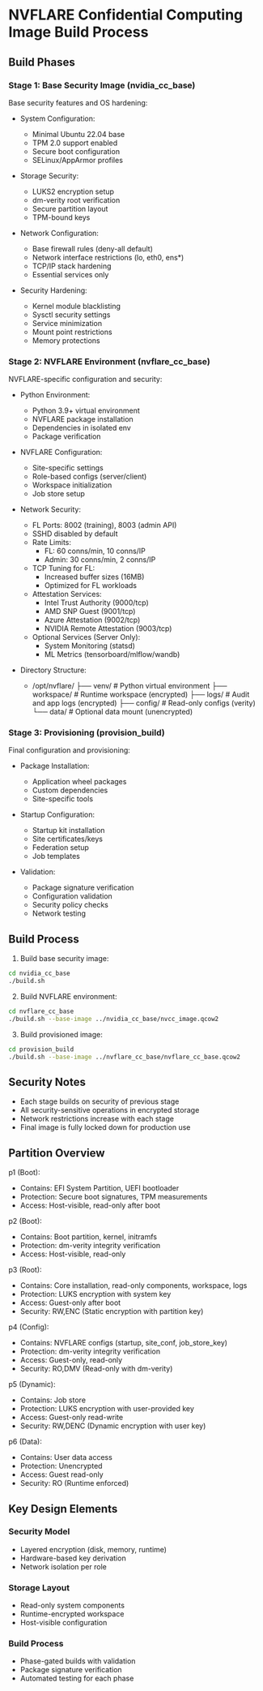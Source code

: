 # NVFLARE Confidential Computing Image Build Process

## Build Phases

### Stage 1: Base Security Image (nvidia_cc_base)

Base security features and OS hardening:

- System Configuration:
  - Minimal Ubuntu 22.04 base
  - TPM 2.0 support enabled
  - Secure boot configuration
  - SELinux/AppArmor profiles

- Storage Security:
  - LUKS2 encryption setup
  - dm-verity root verification
  - Secure partition layout
  - TPM-bound keys

- Network Configuration:
  - Base firewall rules (deny-all default)
  - Network interface restrictions (lo, eth0, ens*)
  - TCP/IP stack hardening
  - Essential services only

- Security Hardening:
  - Kernel module blacklisting
  - Sysctl security settings
  - Service minimization
  - Mount point restrictions
  - Memory protections

### Stage 2: NVFLARE Environment (nvflare_cc_base)

NVFLARE-specific configuration and security:

- Python Environment:
  - Python 3.9+ virtual environment
  - NVFLARE package installation
  - Dependencies in isolated env
  - Package verification

- NVFLARE Configuration:
  - Site-specific settings
  - Role-based configs (server/client)
  - Workspace initialization
  - Job store setup

- Network Security:
  - FL Ports: 8002 (training), 8003 (admin API)
  - SSHD disabled by default
  - Rate Limits: 
    - FL: 60 conns/min, 10 conns/IP
    - Admin: 30 conns/min, 2 conns/IP
  - TCP Tuning for FL:
    - Increased buffer sizes (16MB)
    - Optimized for FL workloads
  - Attestation Services:
    - Intel Trust Authority (9000/tcp)
    - AMD SNP Guest (9001/tcp)
    - Azure Attestation (9002/tcp)
    - NVIDIA Remote Attestation (9003/tcp)
  - Optional Services (Server Only):
    - System Monitoring (statsd)
    - ML Metrics (tensorboard/mlflow/wandb)

- Directory Structure:
  - /opt/nvflare/
    ├── venv/           # Python virtual environment
    ├── workspace/      # Runtime workspace (encrypted)
    ├── logs/          # Audit and app logs (encrypted)
    ├── config/        # Read-only configs (verity)
    └── data/          # Optional data mount (unencrypted)

### Stage 3: Provisioning (provision_build)

Final configuration and provisioning:

- Package Installation:
  - Application wheel packages
  - Custom dependencies
  - Site-specific tools

- Startup Configuration:
  - Startup kit installation
  - Site certificates/keys
  - Federation setup
  - Job templates

- Validation:
  - Package signature verification
  - Configuration validation
  - Security policy checks
  - Network testing

## Build Process

1. Build base security image:
```bash
cd nvidia_cc_base
./build.sh
```

2. Build NVFLARE environment:
```bash
cd nvflare_cc_base
./build.sh --base-image ../nvidia_cc_base/nvcc_image.qcow2
```

3. Build provisioned image:
```bash
cd provision_build
./build.sh --base-image ../nvflare_cc_base/nvflare_cc_base.qcow2
```

## Security Notes

- Each stage builds on security of previous stage
- All security-sensitive operations in encrypted storage
- Network restrictions increase with each stage
- Final image is fully locked down for production use

## Partition Overview

p1 (Boot):
- Contains: EFI System Partition, UEFI bootloader
- Protection: Secure boot signatures, TPM measurements
- Access: Host-visible, read-only after boot

p2 (Boot):
- Contains: Boot partition, kernel, initramfs
- Protection: dm-verity integrity verification
- Access: Host-visible, read-only

p3 (Root):
- Contains: Core installation, read-only components, workspace, logs
- Protection: LUKS encryption with system key
- Access: Guest-only after boot
- Security: RW,ENC (Static encryption with partition key)

p4 (Config):
- Contains: NVFLARE configs (startup, site_conf, job_store_key)
- Protection: dm-verity integrity verification
- Access: Guest-only, read-only
- Security: RO,DMV (Read-only with dm-verity)

p5 (Dynamic):
- Contains: Job store
- Protection: LUKS encryption with user-provided key
- Access: Guest-only read-write
- Security: RW,DENC (Dynamic encryption with user key)

p6 (Data):
- Contains: User data access
- Protection: Unencrypted
- Access: Guest read-only
- Security: RO (Runtime enforced)

## Key Design Elements

### Security Model
- Layered encryption (disk, memory, runtime)
- Hardware-based key derivation
- Network isolation per role

### Storage Layout
- Read-only system components
- Runtime-encrypted workspace
- Host-visible configuration

### Build Process
- Phase-gated builds with validation
- Package signature verification
- Automated testing for each phase 
